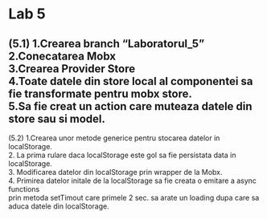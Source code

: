 # Lab 5
(5.1)
1.Crearea branch “Laboratorul_5”<br>
2.Conecatarea Mobx<br>
3.Crearea Provider Store<br>
4.Toate datele din store local al componentei sa fie transformate pentru mobx store.<br>
5.Sa fie creat un action care muteaza datele din store sau si model.<br>
--------------------------------------------------------------------------------------------------------
(5.2)
1.Crearea unor metode generice pentru stocarea datelor in localStorage. <br>
2. La prima rulare daca localStorage este gol sa fie persistata data in localStorage. <br>
3. Modificarea datelor din localStorage prin wrapper de la Mobx. <br>
4. Primirea datelor initale de la localStorage sa fie creata o emitare a async functions  <br> 
prin metoda setTimout care primele 2 sec. sa arate un loading dupa care sa aduca datele din localStorage.


